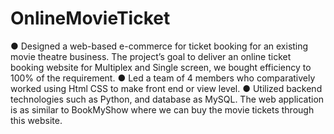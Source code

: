 # OnlineMovieTicket
● Designed a web-based e-commerce for ticket booking for an existing movie theatre business. The project’s goal to deliver an online ticket booking website for Multiplex and Single screen, we bought efficiency to 100% of the requirement. ● Led a team of 4 members who comparatively worked using Html CSS to make front end or view level. ● Utilized backend technologies such as Python, and database as MySQL. The web application is as similar to BookMyShow where we can buy the movie tickets through this website.
